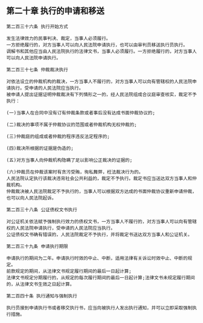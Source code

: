 ## 第二十章 执行的申请和移送
    
    第二百三十六条 执行开始方式
    
    发生法律效力的民事判决、裁定，当事人必须履行。
    一方拒绝履行的，对方当事人可以向人民法院申请执行，也可以由审判员移送执行员执行。
    调解书和其他应当由人民法院执行的法律文书，当事人必须履行。一方拒绝履行的，对方当事人可以向人民法院申请执行。
    
    第二百三十七条 仲裁裁决执行
    
    对依法设立的仲裁机构的裁决，一方当事人不履行的，对方当事人可以向有管辖权的人民法院申请执行。受申请的人民法院应当执行。
    被申请人提出证据证明仲裁裁决有下列情形之一的，经人民法院组成合议庭审查核实，裁定不予执行：
    
    (一)当事人在合同中没有订有仲裁条款或者事后没有达成书面仲裁协议的;
    
    (二)裁决的事项不属于仲裁协议的范围或者仲裁机构无权仲裁的;
    
    (三)仲裁庭的组成或者仲裁的程序违反法定程序的;
    
    (四)裁决所根据的证据是伪造的;
    
    (五)对方当事人向仲裁机构隐瞒了足以影响公正裁决的证据的;
    
    (六)仲裁员在仲裁该案时有贪污受贿，徇私舞弊，枉法裁决行为的。
    人民法院认定执行该裁决违背社会公共利益的，裁定不予执行。裁定书应当送达双方当事人和仲裁机构。
    仲裁裁决被人民法院裁定不予执行的，当事人可以根据双方达成的书面仲裁协议重新申请仲裁，也可以向人民法院起诉。
    
    第二百三十八条 公证债权文书执行
    
    对公证机关依法赋予强制执行效力的债权文书，一方当事人不履行的，对方当事人可以向有管辖权的人民法院申请执行，受申请的人民法院应当执行。
    公证债权文书确有错误的，人民法院裁定不予执行，并将裁定书送达双方当事人和公证机关。
    
    第二百三十九条 申请执行期限
    
    申请执行的期间为二年。申请执行时效的中止、中断，适用法律有关诉讼时效中止、中断的规定。
    前款规定的期间，从法律文书规定履行期间的最后一日起计算;
    法律文书规定分期履行的，从规定的每次履行期间的最后一日起计算;法律文书未规定履行期间的，从法律文书生效之日起计算。
    
    第二百四十条 执行通知与强制执行
    
    执行员接到申请执行书或者移交执行书，应当向被执行人发出执行通知，并可以立即采取强制执行措施。
